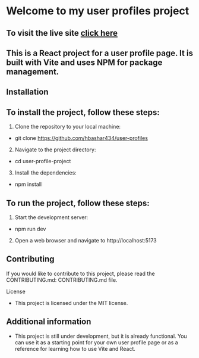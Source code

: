 # Welcome to my user profiles project

## To visit the live site [click here](https://user-profile-mu-virid.vercel.app/)

## This is a React project for a user profile page. It is built with Vite and uses NPM for package management.

## Installation

## To install the project, follow these steps:

1. Clone the repository to your local machine:

- git clone https://github.com/hbashar434/user-profiles

2. Navigate to the project directory:

- cd user-profile-project

3. Install the dependencies:

- npm install

## To run the project, follow these steps:

1. Start the development server:

- npm run dev

2. Open a web browser and navigate to http://localhost:5173

## Contributing

If you would like to contribute to this project, please read the CONTRIBUTING.md: CONTRIBUTING.md file.

License

- This project is licensed under the MIT license.

## Additional information

- This project is still under development, but it is already functional. You can use it as a starting point for your own user profile page or as a reference for learning how to use Vite and React.
